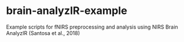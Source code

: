 # brain-analyzIR-example
Example scripts for fNIRS preprocessing and analysis using NIRS Brain AnalyzIR (Santosa et al., 2018)
